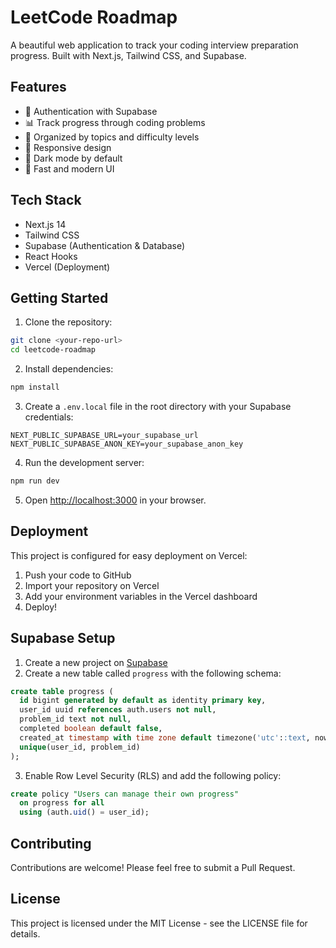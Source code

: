 # LeetCode Roadmap

A beautiful web application to track your coding interview preparation progress. Built with Next.js, Tailwind CSS, and Supabase.

## Features

- 🔐 Authentication with Supabase
- 📊 Track progress through coding problems
- 🎯 Organized by topics and difficulty levels
- 📱 Responsive design
- 🌙 Dark mode by default
- 🚀 Fast and modern UI

## Tech Stack

- Next.js 14
- Tailwind CSS
- Supabase (Authentication & Database)
- React Hooks
- Vercel (Deployment)

## Getting Started

1. Clone the repository:
```bash
git clone <your-repo-url>
cd leetcode-roadmap
```

2. Install dependencies:
```bash
npm install
```

3. Create a `.env.local` file in the root directory with your Supabase credentials:
```env
NEXT_PUBLIC_SUPABASE_URL=your_supabase_url
NEXT_PUBLIC_SUPABASE_ANON_KEY=your_supabase_anon_key
```

4. Run the development server:
```bash
npm run dev
```

5. Open [http://localhost:3000](http://localhost:3000) in your browser.

## Deployment

This project is configured for easy deployment on Vercel:

1. Push your code to GitHub
2. Import your repository on Vercel
3. Add your environment variables in the Vercel dashboard
4. Deploy!

## Supabase Setup

1. Create a new project on [Supabase](https://supabase.com)
2. Create a new table called `progress` with the following schema:
```sql
create table progress (
  id bigint generated by default as identity primary key,
  user_id uuid references auth.users not null,
  problem_id text not null,
  completed boolean default false,
  created_at timestamp with time zone default timezone('utc'::text, now()) not null,
  unique(user_id, problem_id)
);
```

3. Enable Row Level Security (RLS) and add the following policy:
```sql
create policy "Users can manage their own progress"
  on progress for all
  using (auth.uid() = user_id);
```

## Contributing

Contributions are welcome! Please feel free to submit a Pull Request.

## License

This project is licensed under the MIT License - see the LICENSE file for details. 